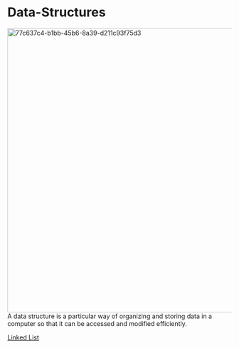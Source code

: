 # Data-Structures
<img width="640" alt="77c637c4-b1bb-45b6-8a39-d211c93f75d3" src="https://user-images.githubusercontent.com/113643274/234409311-eedb1f07-7a68-4baf-a622-8ec3b47849aa.png">
A data structure is a particular way of organizing and storing data in a computer so that it can
be accessed and modified efficiently.

[Linked List](src/Linked-List)
